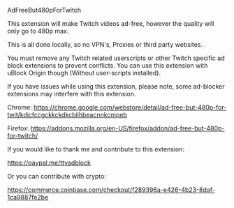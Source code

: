 AdFreeBut480pForTwitch

This extension will make Twitch videos ad-free, however the quality will only go to 480p max.

This is all done locally, so no VPN's, Proxies or third party websites.

You must remove any Twitch related userscripts or other Twitch specific ad block extensions to prevent conflicts. You can use this extension with uBlock Origin though (Without user-scripts installed).

If you have issues while using this extension, please note, some ad-blocker extensions may interfere with this extension.

Chrome: https://chrome.google.com/webstore/detail/ad-free-but-480p-for-twit/kdicfccgckkckdkcbilhbeacnnkcmpeb

Firefox: https://addons.mozilla.org/en-US/firefox/addon/ad-free-but-480p-for-twitch/

If you would like to thank me and contribute to this extension:

https://paypal.me/ttvadblock

Or you can contribute with crypto:

https://commerce.coinbase.com/checkout/f289396a-e426-4b23-8daf-1ca9887fe2be
